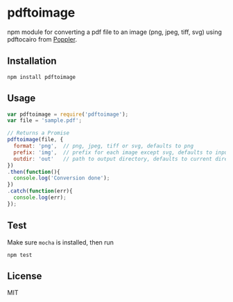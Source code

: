# pdftoimage

npm module for converting a pdf file to an image (png, jpeg, tiff, svg) using pdftocairo from [Poppler](https://poppler.freedesktop.org/).

## Installation
```
npm install pdftoimage
```

## Usage
```javascript
var pdftoimage = require('pdftoimage');
var file = 'sample.pdf';

// Returns a Promise
pdftoimage(file, {
  format: 'png',  // png, jpeg, tiff or svg, defaults to png
  prefix: 'img',  // prefix for each image except svg, defaults to input filename
  outdir: 'out'   // path to output directory, defaults to current directory
})
.then(function(){
  console.log('Conversion done');
})
.catch(function(err){
  console.log(err);
});
```

## Test
Make sure `mocha` is installed, then run
```
npm test
```

## License
MIT